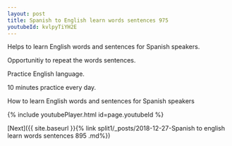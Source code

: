 ```yaml
---
layout: post
title: Spanish to English learn words sentences 975 
youtubeId: kvlpyTiYH2E
---
```

 
 
Helps to learn English words and sentences for Spanish speakers.

Opportunitiy to repeat the words sentences. 

Practice English language. 
 
10 minutes practice every day. 
 
How to learn English words and sentences for Spanish speakers 
 
{% include youtubePlayer.html id=page.youtubeId %}
 
 
[Next]({{ site.baseurl }}{% link  split1/_posts/2018-12-27-Spanish to english learn words sentences 895 .md%})
 
